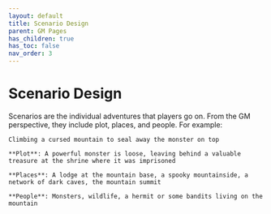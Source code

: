 ```yaml
---
layout: default
title: Scenario Design
parent: GM Pages
has_children: true
has_toc: false
nav_order: 3
---
```


# Scenario Design

Scenarios are the individual adventures that players go on. From the GM perspective, they include plot, places, and people. For example:

    Climbing a cursed mountain to seal away the monster on top

    **Plot**: A powerful monster is loose, leaving behind a valuable treasure at the shrine where it was imprisoned

    **Places**: A lodge at the mountain base, a spooky mountainside, a network of dark caves, the mountain summit

    **People**: Monsters, wildlife, a hermit or some bandits living on the mountain
